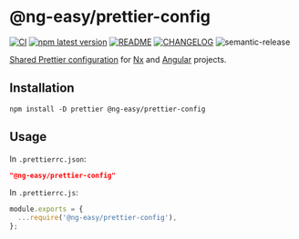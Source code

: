 # @ng-easy/prettier-config

[![CI](https://github.com/ng-easy/platform/actions/workflows/ci.yml/badge.svg)](https://github.com/ng-easy/platform/actions/workflows/ci.yml) [![npm latest version](https://img.shields.io/npm/v/@ng-easy/prettier-config/latest.svg)](https://www.npmjs.com/package/@ng-easy/prettier-config) [![README](https://img.shields.io/badge/README--green.svg)](/libs/prettier-config/README.md) [![CHANGELOG](https://img.shields.io/badge/CHANGELOG--orange.svg)](/libs/prettier-config/CHANGELOG.md) ![semantic-release](https://img.shields.io/badge/%20%20%F0%9F%93%A6%F0%9F%9A%80-semantic--release-e10079.svg)

[Shared Prettier configuration](https://prettier.io/docs/en/configuration.html#sharing-configurations) for [Nx](https://nx.dev/) and [Angular](https://angular.io/) projects.

## Installation

```shell
npm install -D prettier @ng-easy/prettier-config
```

## Usage

In `.prettierrc.json`:

```json
"@ng-easy/prettier-config"
```

In `.prettierrc.js`:

```js
module.exports = {
  ...require('@ng-easy/prettier-config'),
};
```
